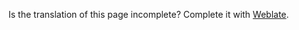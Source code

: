 Is the translation of this page incomplete? Complete it with [Weblate](https://hosted.weblate.org/projects/vikdevelop/savedesktop-github-wiki/).
